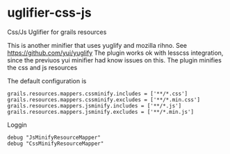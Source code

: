 uglifier-css-js
===============

Css/Js Uglifier for grails resources
 
This is another minifier that uses yuglify and mozilla rihno. See https://github.com/yui/yuglify The plugin works ok with lesscss integration, since the previuos yui minifier had know issues on this. The plugin minifies the css and js resources

The default configuration is

	grails.resources.mappers.cssminify.includes = ['**/*.css']
	grails.resources.mappers.cssminify.excludes = ['**/*.min.css']
	grails.resources.mappers.jsminify.includes = ['**/*.js']
	grails.resources.mappers.jsminify.excludes = ['**/*.min.js']

Loggin 

	debug "JsMinifyResourceMapper"
	debug "CssMinifyResourceMapper"

